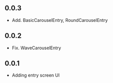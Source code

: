 ## 0.0.3

* Add. BasicCarouselEntry, RoundCarouselEntry

## 0.0.2

* Fix. WaveCarouselEntry

## 0.0.1

* Adding entry screen UI
